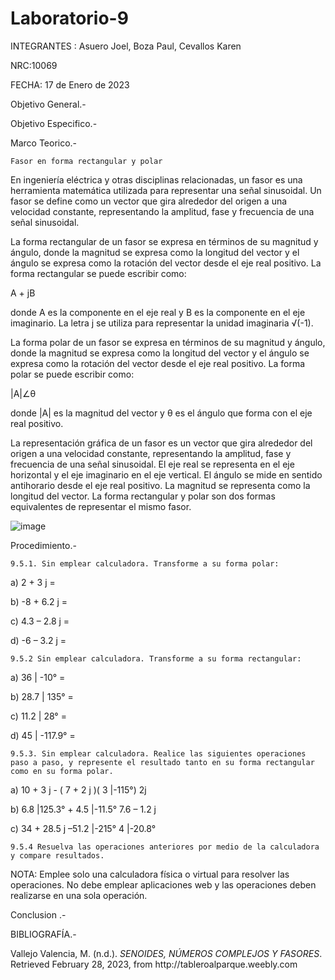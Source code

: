 # Laboratorio-9
INTEGRANTES : Asuero Joel, Boza Paul, Cevallos Karen

NRC:10069

FECHA: 17 de Enero de 2023

Objetivo General.-



Objetivo Especifico.-



Marco Teorico.-

    Fasor en forma rectangular y polar

En ingeniería eléctrica y otras disciplinas relacionadas, un fasor es una herramienta matemática utilizada para representar una señal sinusoidal. Un fasor se define como un vector que gira alrededor del origen a una velocidad constante, representando la amplitud, fase y frecuencia de una señal sinusoidal.

La forma rectangular de un fasor se expresa en términos de su magnitud y ángulo, donde la magnitud se expresa como la longitud del vector y el ángulo se expresa como la rotación del vector desde el eje real positivo. La forma rectangular se puede escribir como:

A + jB

donde A es la componente en el eje real y B es la componente en el eje imaginario. La letra j se utiliza para representar la unidad imaginaria √(-1).

La forma polar de un fasor se expresa en términos de su magnitud y ángulo, donde la magnitud se expresa como la longitud del vector y el ángulo se expresa como la rotación del vector desde el eje real positivo. La forma polar se puede escribir como:

|A|∠θ

donde |A| es la magnitud del vector y θ es el ángulo que forma con el eje real positivo.

La representación gráfica de un fasor es un vector que gira alrededor del origen a una velocidad constante, representando la amplitud, fase y frecuencia de una señal sinusoidal. El eje real se representa en el eje horizontal y el eje imaginario en el eje vertical. El ángulo se mide en sentido antihorario desde el eje real positivo. La magnitud se representa como la longitud del vector. La forma rectangular y polar son dos formas equivalentes de representar el mismo fasor.

![image](https://user-images.githubusercontent.com/116833964/222331947-4f9c6c2a-4ba5-40e5-bc75-b560c7db966b.png)


Procedimiento.-
 
    9.5.1. Sin emplear calculadora. Transforme a su forma polar:
              
a) 2 + 3 j = 

b) -8 + 6.2 j =

c) 4.3 – 2.8 j =

d) -6 – 3.2 j =


    9.5.2 Sin emplear calculadora. Transforme a su forma rectangular:
          
          
a) 36 | -10° =

b) 28.7 | 135° =

c) 11.2 | 28° =

d) 45 | -117.9° =


    9.5.3. Sin emplear calculadora. Realice las siguientes operaciones paso a paso, y represente el resultado tanto en su forma rectangular como en su forma polar.
         
a) 10 + 3 j - ( 7 + 2 j )( 3 |-115°)
2j

b) 6.8 |125.3° + 4.5 |-11.5°
7.6 – 1.2 j

c) 34 + 28.5 j –51.2 |-215°
4 |-20.8°

    9.5.4 Resuelva las operaciones anteriores por medio de la calculadora y compare resultados.

NOTA: Emplee solo una calculadora física o virtual para resolver las operaciones. No
debe emplear aplicaciones web y las operaciones deben realizarse en una sola
operación.


Conclusion .-



BIBLIOGRAFÍA.-

<div class="csl-entry">Vallejo Valencia, M. (n.d.). <i>SENOIDES, NÚMEROS COMPLEJOS Y FASORES</i>. Retrieved February 28, 2023, from http://tableroalparque.weebly.com</div>

